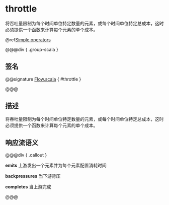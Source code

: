 # throttle

将吞吐量限制为每个时间单位特定数量的元素，或每个时间单位特定总成本，这时必须提供一个函数来计算每个元素的单个成本。

@ref[Simple operators](../index.md#simple-operators)

@@@div { .group-scala }

## 签名

@@signature [Flow.scala](/akka-stream/src/main/scala/akka/stream/scaladsl/Flow.scala) { #throttle }

@@@

## 描述

将吞吐量限制为每个时间单位特定数量的元素，或每个时间单位特定总成本，这时必须提供一个函数来计算每个元素的单个成本。

## 响应流语义

@@@div { .callout }

**emits** 上游发出一个元素并为每个元素配置消耗时间

**backpressures** 当下游背压

**completes** 当上游完成

@@@

